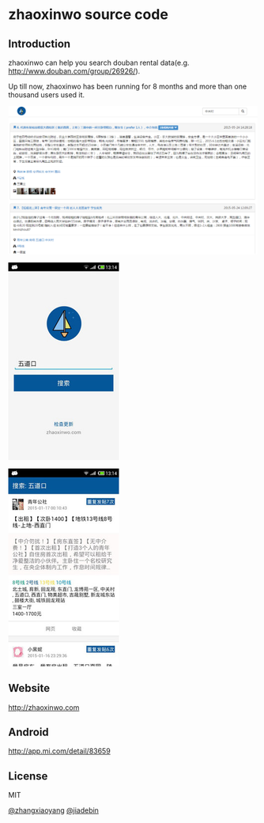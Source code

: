zhaoxinwo source code
===

Introduction
---

zhaoxinwo can help you search douban rental data(e.g. <http://www.douban.com/group/26926/>).

Up till now, zhaoxinwo has been running for 8 months and more than one thousand users used it.

![](screenshot.png)

![](screenshot1.jpg)

![](screenshot2.jpg)

Website
---

<http://zhaoxinwo.com>

Android
---

<http://app.mi.com/detail/83659>

License
---

MIT

[@zhangxiaoyang](https://github.com/zhangxiaoyang)
[@jiadebin](https://github.com/jiadebin)
